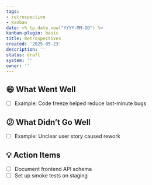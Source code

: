 ```yaml
---
tags:
- retrospective
- kanban
date: <% tp.date.now("YYYY-MM-DD") %>
kanban-plugin: basic
title: Retrospectives
created: '2025-05-23'
description: ''
status: draft
system: ''
owner: ''
---
```


<!-- Retro Board: Kanban Plugin Enabled -->

## 😄 What Went Well
- [ ] Example: Code freeze helped reduce last-minute bugs

## 😕 What Didn’t Go Well
- [ ] Example: Unclear user story caused rework

## 💡 Action Items
- [ ] Document frontend API schema
- [ ] Set up smoke tests on staging